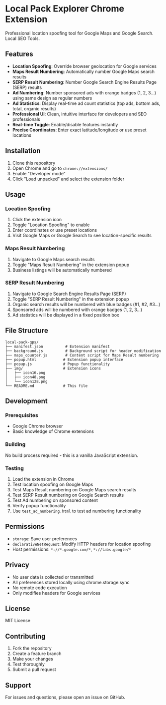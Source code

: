 # Local Pack Explorer Chrome Extension

Professional location spoofing tool for Google Maps and Google Search. Local SEO Tools.

## Features

- **Location Spoofing**: Override browser geolocation for Google services
- **Maps Result Numbering**: Automatically number Google Maps search results
- **SERP Result Numbering**: Number Google Search Engine Results Page (SERP) results
- **Ad Numbering**: Number sponsored ads with orange badges (1, 2, 3...) using same design as regular numbers
- **Ad Statistics**: Display real-time ad count statistics (top ads, bottom ads, total, organic results)
- **Professional UI**: Clean, intuitive interface for developers and SEO professionals
- **Real-time Toggle**: Enable/disable features instantly
- **Precise Coordinates**: Enter exact latitude/longitude or use preset locations

## Installation

1. Clone this repository
2. Open Chrome and go to `chrome://extensions/`
3. Enable "Developer mode"
4. Click "Load unpacked" and select the extension folder

## Usage

### Location Spoofing
1. Click the extension icon
2. Toggle "Location Spoofing" to enable
3. Enter coordinates or use preset locations
4. Visit Google Maps or Google Search to see location-specific results

### Maps Result Numbering
1. Navigate to Google Maps search results
2. Toggle "Maps Result Numbering" in the extension popup
3. Business listings will be automatically numbered

### SERP Result Numbering
1. Navigate to Google Search Engine Results Page (SERP)
2. Toggle "SERP Result Numbering" in the extension popup
3. Organic search results will be numbered with blue badges (#1, #2, #3...)
4. Sponsored ads will be numbered with orange badges (1, 2, 3...)
5. Ad statistics will be displayed in a fixed position box

## File Structure

```
local-pack-gps/
├── manifest.json          # Extension manifest
├── background.js          # Background script for header modification
├── maps_counter.js        # Content script for Maps Result numbering
├── popup.html            # Extension popup interface
├── popup.js              # Popup functionality
├── img/                  # Extension icons
│   ├── icon16.png
│   ├── icon48.png
│   └── icon128.png
└── README.md             # This file
```

## Development

### Prerequisites
- Google Chrome browser
- Basic knowledge of Chrome extensions

### Building
No build process required - this is a vanilla JavaScript extension.

### Testing
1. Load the extension in Chrome
2. Test location spoofing on Google Maps
3. Test Maps Result numbering on Google Maps search results
4. Test SERP Result numbering on Google Search results
5. Test Ad numbering on sponsored content
6. Verify popup functionality
7. Use `test_ad_numbering.html` to test ad numbering functionality

## Permissions

- `storage`: Save user preferences
- `declarativeNetRequest`: Modify HTTP headers for location spoofing
- Host permissions: `*://*.google.com/*`, `*://labs.google/*`

## Privacy

- No user data is collected or transmitted
- All preferences stored locally using chrome.storage.sync
- No remote code execution
- Only modifies headers for Google services

## License

MIT License

## Contributing

1. Fork the repository
2. Create a feature branch
3. Make your changes
4. Test thoroughly
5. Submit a pull request

## Support

For issues and questions, please open an issue on GitHub.
